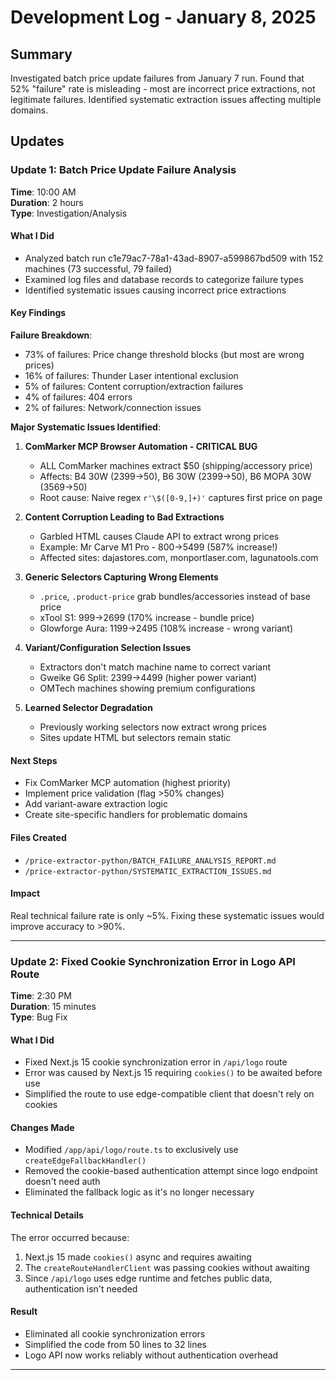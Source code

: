 # Development Log - January 8, 2025

## Summary
Investigated batch price update failures from January 7 run. Found that 52% "failure" rate is misleading - most are incorrect price extractions, not legitimate failures. Identified systematic extraction issues affecting multiple domains.

## Updates

### Update 1: Batch Price Update Failure Analysis
**Time**: 10:00 AM  
**Duration**: 2 hours  
**Type**: Investigation/Analysis

#### What I Did
- Analyzed batch run c1e79ac7-78a1-43ad-8907-a599867bd509 with 152 machines (73 successful, 79 failed)
- Examined log files and database records to categorize failure types
- Identified systematic issues causing incorrect price extractions

#### Key Findings

**Failure Breakdown**:
- 73% of failures: Price change threshold blocks (but most are wrong prices)
- 16% of failures: Thunder Laser intentional exclusion
- 5% of failures: Content corruption/extraction failures
- 4% of failures: 404 errors
- 2% of failures: Network/connection issues

**Major Systematic Issues Identified**:

1. **ComMarker MCP Browser Automation - CRITICAL BUG**
   - ALL ComMarker machines extract $50 (shipping/accessory price)
   - Affects: B4 30W ($2399→$50), B6 30W ($2399→$50), B6 MOPA 30W ($3569→$50)
   - Root cause: Naive regex `r'\$([0-9,]+)'` captures first price on page

2. **Content Corruption Leading to Bad Extractions**
   - Garbled HTML causes Claude API to extract wrong prices
   - Example: Mr Carve M1 Pro - $800→$5499 (587% increase!)
   - Affected sites: dajastores.com, monportlaser.com, lagunatools.com

3. **Generic Selectors Capturing Wrong Elements**
   - `.price`, `.product-price` grab bundles/accessories instead of base price
   - xTool S1: $999→$2699 (170% increase - bundle price)
   - Glowforge Aura: $1199→$2495 (108% increase - wrong variant)

4. **Variant/Configuration Selection Issues**
   - Extractors don't match machine name to correct variant
   - Gweike G6 Split: $2399→$4499 (higher power variant)
   - OMTech machines showing premium configurations

5. **Learned Selector Degradation**
   - Previously working selectors now extract wrong prices
   - Sites update HTML but selectors remain static

#### Next Steps
- Fix ComMarker MCP automation (highest priority)
- Implement price validation (flag >50% changes)
- Add variant-aware extraction logic
- Create site-specific handlers for problematic domains

#### Files Created
- `/price-extractor-python/BATCH_FAILURE_ANALYSIS_REPORT.md`
- `/price-extractor-python/SYSTEMATIC_EXTRACTION_ISSUES.md`

#### Impact
Real technical failure rate is only ~5%. Fixing these systematic issues would improve accuracy to >90%.

---

### Update 2: Fixed Cookie Synchronization Error in Logo API Route
**Time**: 2:30 PM  
**Duration**: 15 minutes  
**Type**: Bug Fix

#### What I Did
- Fixed Next.js 15 cookie synchronization error in `/api/logo` route
- Error was caused by Next.js 15 requiring `cookies()` to be awaited before use
- Simplified the route to use edge-compatible client that doesn't rely on cookies

#### Changes Made
- Modified `/app/api/logo/route.ts` to exclusively use `createEdgeFallbackHandler()`
- Removed the cookie-based authentication attempt since logo endpoint doesn't need auth
- Eliminated the fallback logic as it's no longer necessary

#### Technical Details
The error occurred because:
1. Next.js 15 made `cookies()` async and requires awaiting
2. The `createRouteHandlerClient` was passing cookies without awaiting
3. Since `/api/logo` uses edge runtime and fetches public data, authentication isn't needed

#### Result
- Eliminated all cookie synchronization errors
- Simplified the code from 50 lines to 32 lines
- Logo API now works reliably without authentication overhead

---